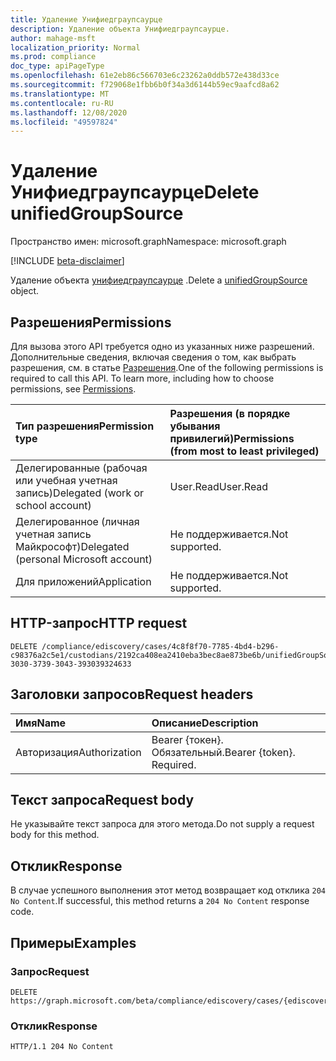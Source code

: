 ```yaml
---
title: Удаление Унифиедграупсаурце
description: Удаление объекта Унифиедграупсаурце.
author: mahage-msft
localization_priority: Normal
ms.prod: compliance
doc_type: apiPageType
ms.openlocfilehash: 61e2eb86c566703e6c23262a0ddb572e438d33ce
ms.sourcegitcommit: f729068e1fbb6b0f34a3d6144b59ec9aafcd8a62
ms.translationtype: MT
ms.contentlocale: ru-RU
ms.lasthandoff: 12/08/2020
ms.locfileid: "49597824"
---
```

# <a name="delete-unifiedgroupsource"></a><span data-ttu-id="e6a6f-103">Удаление Унифиедграупсаурце</span><span class="sxs-lookup"><span data-stu-id="e6a6f-103">Delete unifiedGroupSource</span></span>

<span data-ttu-id="e6a6f-104">Пространство имен: microsoft.graph</span><span class="sxs-lookup"><span data-stu-id="e6a6f-104">Namespace: microsoft.graph</span></span>

[!INCLUDE [beta-disclaimer](../../includes/beta-disclaimer.md)]

<span data-ttu-id="e6a6f-105">Удаление объекта [унифиедграупсаурце](../resources/unifiedgroupsource.md) .</span><span class="sxs-lookup"><span data-stu-id="e6a6f-105">Delete a [unifiedGroupSource](../resources/unifiedgroupsource.md) object.</span></span>

## <a name="permissions"></a><span data-ttu-id="e6a6f-106">Разрешения</span><span class="sxs-lookup"><span data-stu-id="e6a6f-106">Permissions</span></span>

<span data-ttu-id="e6a6f-p101">Для вызова этого API требуется одно из указанных ниже разрешений. Дополнительные сведения, включая сведения о том, как выбрать разрешения, см. в статье [Разрешения](/graph/permissions-reference).</span><span class="sxs-lookup"><span data-stu-id="e6a6f-p101">One of the following permissions is required to call this API. To learn more, including how to choose permissions, see [Permissions](/graph/permissions-reference).</span></span>

|<span data-ttu-id="e6a6f-109">Тип разрешения</span><span class="sxs-lookup"><span data-stu-id="e6a6f-109">Permission type</span></span>|<span data-ttu-id="e6a6f-110">Разрешения (в порядке убывания привилегий)</span><span class="sxs-lookup"><span data-stu-id="e6a6f-110">Permissions (from most to least privileged)</span></span>|
|:---|:---|
|<span data-ttu-id="e6a6f-111">Делегированные (рабочая или учебная учетная запись)</span><span class="sxs-lookup"><span data-stu-id="e6a6f-111">Delegated (work or school account)</span></span>|<span data-ttu-id="e6a6f-112">User.Read</span><span class="sxs-lookup"><span data-stu-id="e6a6f-112">User.Read</span></span>|
|<span data-ttu-id="e6a6f-113">Делегированное (личная учетная запись Майкрософт)</span><span class="sxs-lookup"><span data-stu-id="e6a6f-113">Delegated (personal Microsoft account)</span></span>|<span data-ttu-id="e6a6f-114">Не поддерживается.</span><span class="sxs-lookup"><span data-stu-id="e6a6f-114">Not supported.</span></span>|
|<span data-ttu-id="e6a6f-115">Для приложений</span><span class="sxs-lookup"><span data-stu-id="e6a6f-115">Application</span></span>|<span data-ttu-id="e6a6f-116">Не поддерживается.</span><span class="sxs-lookup"><span data-stu-id="e6a6f-116">Not supported.</span></span>|

## <a name="http-request"></a><span data-ttu-id="e6a6f-117">HTTP-запрос</span><span class="sxs-lookup"><span data-stu-id="e6a6f-117">HTTP request</span></span>

<!-- {
  "blockType": "ignored"
}
-->

``` http
DELETE /compliance/ediscovery/cases/4c8f8f70-7785-4bd4-b296-c98376a2c5e1/custodians/2192ca408ea2410eba3bec8ae873be6b/unifiedGroupSources/33434233-3030-3739-3043-393039324633
```

## <a name="request-headers"></a><span data-ttu-id="e6a6f-118">Заголовки запросов</span><span class="sxs-lookup"><span data-stu-id="e6a6f-118">Request headers</span></span>

|<span data-ttu-id="e6a6f-119">Имя</span><span class="sxs-lookup"><span data-stu-id="e6a6f-119">Name</span></span>|<span data-ttu-id="e6a6f-120">Описание</span><span class="sxs-lookup"><span data-stu-id="e6a6f-120">Description</span></span>|
|:---|:---|
|<span data-ttu-id="e6a6f-121">Авторизация</span><span class="sxs-lookup"><span data-stu-id="e6a6f-121">Authorization</span></span>|<span data-ttu-id="e6a6f-p102">Bearer {токен}. Обязательный.</span><span class="sxs-lookup"><span data-stu-id="e6a6f-p102">Bearer {token}. Required.</span></span>|

## <a name="request-body"></a><span data-ttu-id="e6a6f-124">Текст запроса</span><span class="sxs-lookup"><span data-stu-id="e6a6f-124">Request body</span></span>

<span data-ttu-id="e6a6f-125">Не указывайте текст запроса для этого метода.</span><span class="sxs-lookup"><span data-stu-id="e6a6f-125">Do not supply a request body for this method.</span></span>

## <a name="response"></a><span data-ttu-id="e6a6f-126">Отклик</span><span class="sxs-lookup"><span data-stu-id="e6a6f-126">Response</span></span>

<span data-ttu-id="e6a6f-127">В случае успешного выполнения этот метод возвращает код отклика `204 No Content`.</span><span class="sxs-lookup"><span data-stu-id="e6a6f-127">If successful, this method returns a `204 No Content` response code.</span></span>

## <a name="examples"></a><span data-ttu-id="e6a6f-128">Примеры</span><span class="sxs-lookup"><span data-stu-id="e6a6f-128">Examples</span></span>

### <a name="request"></a><span data-ttu-id="e6a6f-129">Запрос</span><span class="sxs-lookup"><span data-stu-id="e6a6f-129">Request</span></span>

<!-- {
  "blockType": "request",
  "name": "delete_unifiedgroupsource"
}
-->

``` http
DELETE https://graph.microsoft.com/beta/compliance/ediscovery/cases/{ediscoveryCaseId}/custodians/{custodianId}/unifiedGroupSources/{unifiedGroupSourceId}
```

### <a name="response"></a><span data-ttu-id="e6a6f-130">Отклик</span><span class="sxs-lookup"><span data-stu-id="e6a6f-130">Response</span></span>

<!-- {
  "blockType": "response",
  "truncated": true
}
-->

``` http
HTTP/1.1 204 No Content
```

